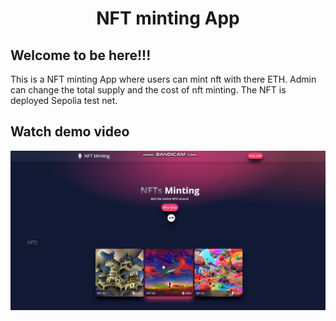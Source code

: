 <h1 align="center">
  NFT minting App
</h1>

## Welcome to be here!!!

This is a NFT minting App where users can mint nft with there ETH.
Admin can change the total supply and the cost of nft minting.
The NFT is deployed Sepolia test net.

## Watch demo video

[![Watch the video](https://raw.githubusercontent.com/0xExp-po/nft-mint-app-example/main/public/nft-minting-including-admin.png)](https://raw.githubusercontent.com/0xExp-po/nft-mint-app-example/main/public/nft-minting-including-admin.mp4)

